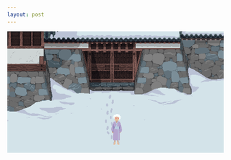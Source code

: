 ```yaml
---
layout: post
---
```

![alt text](/images/2012-09-12-how-to-write-a-blog.png "image hover description")